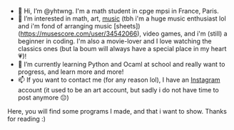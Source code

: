 - 👋 Hi, I’m @yhtwng. I'm a math student in cpge mpsi in France, Paris. 
- 👀 I’m interested in math, art, [music](https://open.spotify.com/user/jaimelasalade) (tbh i'm a huge music enthusiast lol and i'm fond of arranging music [sheets])(https://musescore.com/user/34542066), video games, and i'm (still) a beginner in coding. I'm also a movie-lover and I love watching the classics ones (but la boum will always have a special place in my heart 💗)!
- 🌱 I’m currently learning Python and Ocaml at school and really want to progress, and learn more and more!
- 📫 If you want to contact me (for any reason lol), I have an [Instagram](https://www.instagram.com/yhtwng/) account (it used to be an art account, but sadly i do not have time to post anymore 😔)

<!---
yhtwng/yhtwng is a ✨ special ✨ repository because its `README.md` (this file) appears on your GitHub profile.
You can click the Preview link to take a look at your changes.
--->

Here, you will find some programs I made, and that i want to show. 
Thanks for reading :)
